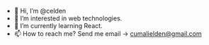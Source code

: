 - 👋 Hi, I’m @celden
- 👀 I’m interested in web technologies.
- 🌱 I’m currently learning React.
- 📫 How to reach me? Send me email -> cumalielden@gmail.com

<!---
celden/celden is a ✨ special ✨ repository because its `README.md` (this file) appears on your GitHub profile.
You can click the Preview link to take a look at your changes.
--->
